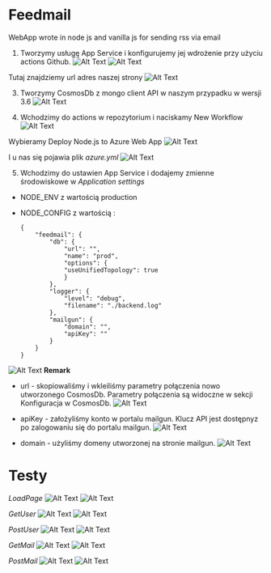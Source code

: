 # Feedmail

WebApp wrote in node js and vanilla js for sending rss via email


1. Tworzymy usługę App Service i konfigurujemy jej wdrożenie przy użyciu actions Github.
![Alt Text](img/appservice1.png)
![Alt Text](img/deploy.png)

Tutaj znajdziemy url adres naszej strony
![Alt Text](img/appservice2.png)

3. Tworzymy CosmosDb z mongo client API w naszym przypadku w wersji 3.6
![Alt Text](img/cosmos.png)

4. Wchodzimy do actions w repozytorium i naciskamy New Workflow
 ![Alt Text](img/yml.png)
 
 Wybieramy Deploy Node.js to Azure Web App
 ![Alt Text](img/yml2.png)
 
 I u nas się pojawia plik *azure.yml*
 ![Alt Text](img/yml3.png)

5. Wchodzimy do ustawien App Service i dodajemy zmienne środowiskowe w *Application settings*
- NODE_ENV z wartością production
- NODE_CONFIG z wartością :

      {
          "feedmail": {
              "db": {
                  "url": "", 
                  "name": "prod", 
                  "options": {
                  "useUnifiedTopology": true 
                  }
              },
              "logger": {
                  "level": "debug",
                  "filename": "./backend.log"
              },
              "mailgun": {
                  "domain": "",
                  "apiKey": ""
              }  
          }
      }
![Alt Text](img/nodeconfig.png)
**Remark**

- url - skopiowaliśmy i wkleiliśmy parametry połączenia nowo utworzonego CosmosDb. Parametry połączenia są widoczne w sekcji Konfiguracja w CosmosDb.
![Alt Text](img/cosmos2.png)

- apiKey - założyliśmy konto w portalu mailgun. Klucz API jest dostępnyz po zalogowaniu się do portalu mailgun.
![Alt Text](img/apikey.png)

- domain - użyliśmy domeny utworzonej na stronie mailgun.
![Alt Text](img/domain.png)

# Testy

*LoadPage*
![Alt Text](img/loadpage1.png)
![Alt Text](img/loadpage2.png)

*GetUser*
![Alt Text](img/getuser1.png)
![Alt Text](img/getuser2.png)

*PostUser*
![Alt Text](img/postuser1.png)
![Alt Text](img/postuser1.png)

*GetMail*
![Alt Text](img/getmail1.png)
![Alt Text](img/getmail2.png)

*PostMail*
![Alt Text](img/postmail1.png)
![Alt Text](img/postmail2.png)
